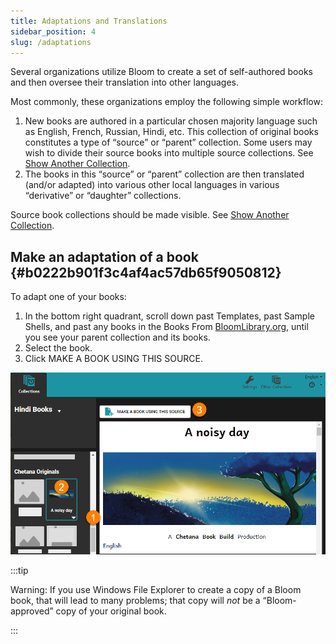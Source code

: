 ```yaml
---
title: Adaptations and Translations
sidebar_position: 4
slug: /adaptations
---
```




Several organizations utilize Bloom to create a set of self-authored books and then oversee their translation into other languages.


Most commonly, these organizations employ the following simple workflow:

1. New books are authored in a particular chosen majority language such as English, French, Russian, Hindi, etc. This collection of original books constitutes a type of “source” or “parent” collection. Some users may wish to divide their source books into multiple source collections. See [Show Another Collection](/show-another-collection).
2. The books in this “source” or “parent” collection are then translated (and/or adapted) into various other local languages in various “derivative” or “daughter” collections.

Source book collections should be made visible. See [Show Another Collection](/show-another-collection). 


## Make an adaptation of a book {#b0222b901f3c4af4ac57db65f9050812}


To adapt one of your books:

1. In the bottom right quadrant, scroll down past Templates, past Sample Shells, and past any books in the Books From [BloomLibrary.org](http://bloomlibrary.org/), until you see your parent collection and its books.
2. Select the book.
3. Click MAKE A BOOK USING THIS SOURCE.

![](./adaptations.21c2f879-c8e8-4a50-8446-08d3dadb6911.png)


:::tip

Warning: If you use Windows File Explorer to create a copy of a Bloom book, that will lead to many problems; that copy will _not_ be a “Bloom-approved” copy of your original book.

:::



